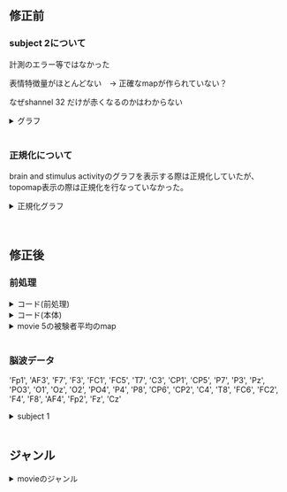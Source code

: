 
## 修正前

### subject 2について

計測のエラー等ではなかった　　

表情特徴量がほとんどない　→  正確なmapが作られていない？　　

なぜshannel 32 だけが赤くなるのかはわからない　　

<details><summary>グラフ</summary>
   
 <br> 
 
movie 14 - feature - subject 2  　　

<img width="900" alt="スクリーンショット 2024-03-05 10 18 33" src="https://github.com/am-da/mTRF/assets/112613519/e416b911-3933-40b0-97c1-fa5d6e3aec09">
<img width="800" alt="スクリーンショット 2024-03-05 10 18 22" src="https://github.com/am-da/mTRF/assets/112613519/97ee550f-6afe-49de-8291-eb1a71c9d191">  
</details>
  
 <br>  



### 正規化について

brain and stimulus activityのグラフを表示する際は正規化していたが、topomap表示の際は正規化を行なっていなかった。

<details><summary>正規化グラフ</summary>
<img width="855" alt="スクリーンショット 2024-03-05 10 32 44" src="https://github.com/am-da/mTRF/assets/112613519/8750cfe7-4a12-491e-9747-d2bd940a331c">
</details>
  
 <br> 


 <br> 



## 修正後

### 前処理

<details><summary>コード(前処理)</summary>
   
```python
import mne

data_nums = range(1, 23)

for data_num in data_nums:
    print(data_num)
    raw = mne.io.read_raw_bdf(f'/Users/ami/PycharmProjects/UCSD_pycharm/UCSD/DEAP_data/data_original/s{data_num:02d}.bdf', preload=True)
    brain_channels = list(range(0, 32))
    raw_brain = raw.copy().pick_channels([raw.ch_names[i] for i in brain_channels])
    raw_brain.filter(1, 50, fir_design='firwin')
    raw_brain.resample(128)
    raw_brain.set_eeg_reference('average', projection=True)
    raw_brain.apply_proj()
    output_path = f'/Users/ami/PycharmProjects/UCSD_pycharm/UCSD/prepro_{data_num:02d}.fif'  # 保存先のファイルパスを指定
    raw_brain.save(output_path, overwrite=True)  # ファイルを上書き保存

```
</details>

<details><summary>コード(本体)</summary>
   
```python

import numpy as np
import matplotlib.pyplot as plt
import mne
from mne.decoding import ReceptiveField
from sklearn.model_selection import KFold
import pandas as pd

start_times_df = f"/Users/ami/PycharmProjects/UCSD_pycharm/UCSD/time_list.csv"
start_times = pd.read_csv(start_times_df)

movie_numbers = range(1, 4) # 動画の番号 (1~40)
feature_numbers = range(1, 3) # 特徴量17
subject_numbers = range(1, 22) # 被験者数22人

for movie_number in movie_numbers:
    for feature_number in feature_numbers:
        all_raw_data = np.zeros((32, 7681))
        all_face_data = np.zeros(3000)
        for subject_number in subject_numbers:
            start_time = start_times.iloc[movie_number-1, subject_number] # 「注意」movienumber-1　は固定
            eeg_path = f"/Users/ami/PycharmProjects/UCSD_pycharm/UCSD/prepro_{subject_number:02d}.fif"
            face_path = f"/Users/ami/PycharmProjects/UCSD_pycharm/UCSD/result_mix/{subject_number}/out_extract_{subject_number:02d}/extracted_data{subject_number:02d}_{movie_number:02d}.csv"
            raw = mne.io.read_raw_fif(eeg_path, preload=True) #EEGデータの読み込み
            sfreq = raw.info['sfreq']  # サンプリング周波数を取得
            print("sfreq : ", sfreq)
            n_channels = len(raw.ch_names) # 変更！
            # decim = 2  # (任意の変数)
            # sfreq /= decim
            face_data = pd.read_csv(face_path) #faceデータ読み込み
            face = face_data.iloc[:, feature_number].values #指定された列のfaceデータを読み込む(1から17)
            # face = mne.filter.resample(face.astype(float), down=decim, npad="auto") #faceデータのダウンサンプリング
            # raw = raw.copy().resample(sfreq)  # RawArrayをコピーしてリサンプル
            end_time = start_time + 60
            raw.crop(tmin=start_time, tmax=end_time)  # 指定した時間帯のデータを抽出
            # info インスタンスは、MNE-Pythonで使用されるデータに関する情報を保持するためのオブジェクト
            info = mne.create_info(raw.ch_names, sfreq, "eeg") #変更 !
            data = raw.get_data()  # EEGデータを取得
            # data = data[:-1, :]  # 32チャンネル目を除外 変更　！
            print(data.shape)
            all_raw_data += data
            all_face_data += face
        average_raw_data = all_raw_data / 22
        average_face_data = all_face_data / 22
        raw = mne.io.RawArray(average_raw_data, info)  # データ(n_channels, n_times)とinfo(channel名など)を合わせて新しいRawArrayを作成
        face = average_face_data


        tmin, tmax = -0.5, 0.5 # 考慮する遅延時間の範囲を設定
        # ReceptiveField クラスのインスタンスを作成。時間遅れ脳波相関解析を実行するためのもの。
        # 与えられた時間範囲、サンプリング周波数、特徴量の名前、評価値の推定量、スコアリング方法などを指定
        rf = ReceptiveField(tmin, tmax, sfreq, feature_names=["envelope"], estimator=1.0, scoring="corrcoef")
        n_delays = int((tmax - tmin) * sfreq) + 2 # 時間遅れの数を計算
        n_splits = 3 # 交差検証のための分割数を設定し、KFoldクラスを初期化
        cv = KFold(n_splits)
        face = face.T # モデル用にデータを準備。faceデータを転置し
        Y, _ = raw[:] # モデルの出力データ(EEG)Yを取得。
        Y = Y.T

        # faceとEEGの間の線形関係を評価するために、モデルを学習させる
        # スプリットごとにモデルを適合させ、予測/テストを繰り返す
        coefs = np.zeros((n_splits, n_channels, n_delays))  # 係数：モデルが予測を行う際に各遅延がどれだけの重要性を持つか
        scores = np.zeros((n_splits, n_channels))  # 相関係数

        for ii, (train, test) in enumerate(cv.split(face)):
            print("split %s / %s" % (ii + 1, n_splits))
            print("face.shape", face[train].shape)  # faceは元々1次元
            X_train = face[train][:, np.newaxis]  # 多くの機械学習モデルが二次元の入力を想定しているため、元の配列に新しい軸を追加
            rf.fit(X_train, Y[train])
            X_test = face[test][:, np.newaxis]
            scores[ii] = rf.score(X_test, Y[test]) # スコアを保存
            coefs2 = np.zeros((n_splits, n_channels, n_delays-1))
            coefs2[ii] = rf.coef_[:, 0, :]  # モデルの係数を保存
        times = np.linspace(tmin, tmax, n_delays-1) # 遅延のタイミングを計算。np.linspace()は、指定された範囲内で等間隔の数値を生成

        # 交差検証スプリットごとのスコアと係数を平均化 coefは係数、scoreは相関係数
        mean_coefs = coefs2.mean(axis=0)
        mean_scores = scores.mean(axis=0)

        # 各遅延時間に対する処理を行う
        positive_sums = []
        positive_counts = []

        # mean_coefs のデータを元に処理を行う
        # mean_coefs が 32x65 の2次元配列として与えられていると仮定
        # 各遅延時間に対してループを行います
        for i in range(mean_coefs.shape[1]):
            # 各遅延時間における正の値のみを抽出して合計します
            positive_sum = np.sum(mean_coefs[:, i][mean_coefs[:, i] > 0])
            positive_sums.append(positive_sum)
            # 各遅延時間における正の値の個数を数えます
            positive_count = np.sum(mean_coefs[:, i] > 0)
            positive_counts.append(positive_count)
        # 正の値の平均を計算します
        positive_means = [positive_sum / positive_count if positive_count > 0 else 0 for positive_sum, positive_count in zip(positive_sums, positive_counts)]
        # 最も正の平均値が大きい遅延時間を見つけます
        max_positive_mean_index = np.argmax(positive_means)
        max_positive_mean_delay = times[max_positive_mean_index]
        #max_positive_mean_delay = 0.28
        # 結果を出力します
        print("Delay time with maximum positive mean:", max_positive_mean_delay)


        # 平均予測スコアをプロット
        #fig, ax = plt.subplots() # 新しい図と軸を作成
        ix_chs = np.arange(n_channels) # チャンネルのインデックスを作成
        #ax.plot(ix_chs, mean_scores) # 平均予測スコアをプロット
        #ax.set(title="Mean prediction score", xlabel="Channel", ylabel="Score ($r$)")


        #ヒートマップ
        time_plot = max_positive_mean_delay  # 特定の時間をハイライト
        fig, ax = plt.subplots(figsize=(4, 8)) #  新しい図と軸を作成
        max_coef = mean_coefs.max()
        # 係数のヒートマップを描画
        ax.pcolormesh(
            times,
            ix_chs,
            mean_coefs,
            cmap="RdBu_r",
            vmin=-max_coef,
            vmax=max_coef,
            shading="gouraud",
        )
        ax.axvline(time_plot, ls="--", color="k", lw=2) # 特定の時間を縦線でハイライト

        # 軸のラベルとタイトルを設定し
        ax.set(
            xlabel="Delay (s)",
            ylabel="Channel",
            title="Mean Model\nCoefficients",
            xlim=times[[0, -1]],
            ylim=[len(ix_chs) - 1, 0],
            xticks=np.arange(tmin, tmax + 0.2, 0.2),
        )

        plt.setp(ax.get_xticklabels(), rotation=45)
        plt.tight_layout()
        plt.savefig(f"/Users/ami/PycharmProjects/UCSD_pycharm/UCSD/0306/heatmap_{movie_number}_{feature_number}.png")

        # topomap
        # 'times' 配列内で 'time_plot' に最も近い時間を探し、そのインデックスを 'ix_plot' に格納
        ix_plot = np.argmin(np.abs(time_plot - times))
        fig, ax = plt.subplots() # 新しい図と軸を作成
        # "biosemi32" テンプレートを使用して Montage オブジェクト 'easycap_montage' を作成
        easycap_montage = mne.channels.make_standard_montage("biosemi32")
        # チャンネル名、サンプリング周波数、チャンネルタイプを指定して空の 'info' オブジェクトを作成
        info = mne.create_info(ch_names=easycap_montage.ch_names, sfreq=128, ch_types='eeg')  # 変更　！
        info.set_montage(easycap_montage)

        # モデル係数のトポグラフィを描画
        mne.viz.plot_topomap(mean_coefs[:, ix_plot], pos=info, axes=ax, show=False, vlim=(-max_coef, max_coef))
        ax.set(title="Topomap of model coefficients\nfor delay %s" % ix_plot)
        plt.tight_layout()
        plt.savefig(f"/Users/ami/PycharmProjects/UCSD_pycharm/UCSD/0306/topomap_{movie_number}_{feature_number}.png")

```
</details>

<details><summary>movie 5の被験者平均のmap</summary>
   
修正前　　
   
   <img width="982" alt="スクリーンショット 2024-03-05 14 38 09" src="https://github.com/am-da/mTRF/assets/112613519/d612807b-9572-4938-bc35-f7dc8aa1ccea">

 <br> 



修正後 

<img width="828" alt="スクリーンショット 2024-03-05 14 38 34" src="https://github.com/am-da/mTRF/assets/112613519/14bb18f8-bc4b-422c-956b-500a7ecf72ff">
</details>

 <br> 
 
### 脳波データ
'Fp1', 'AF3', 'F7', 'F3', 'FC1', 'FC5', 'T7', 'C3', 'CP1', 'CP5', 'P7', 'P3', 'Pz', 'PO3', 'O1', 'Oz', 'O2', 'PO4', 'P4', 'P8', 'CP6', 'CP2', 'C4', 'T8', 'FC6', 'FC2', 'F4', 'F8', 'AF4', 'Fp2', 'Fz', 'Cz'

<details><summary>subject 1</summary>

CP2, C4, FC2, Czがノイズあり？！

### movie 1  
<img width="1000" alt="スクリーンショット 2024-03-05 13 37 36" src="https://github.com/am-da/mTRF/assets/112613519/e03c342c-abda-4ec1-b6ff-c4bcf727c3bf">
 <br> 

### movie 3
<img width="1000" alt="スクリーンショット 2024-03-05 13 59 35" src="https://github.com/am-da/mTRF/assets/112613519/eb143e39-3435-4751-868b-5c84322cb568">
 <br> 

### movie 4  
<img width="1000" alt="スクリーンショット 2024-03-05 13 43 20" src="https://github.com/am-da/mTRF/assets/112613519/e575248c-a096-4fe0-a96d-e8b5e067a23d">
<img width="1000" alt="スクリーンショット 2024-03-05 13 56 35" src="https://github.com/am-da/mTRF/assets/112613519/424818f6-5326-4647-b387-af2741b52aca">
 <br> 

### movie 5  
<img width="1000" alt="スクリーンショット 2024-03-05 13 54 46" src="https://github.com/am-da/mTRF/assets/112613519/ecf810dd-48d0-47d9-8ff8-2a8972321531">
 <br> 

### movie 9
<img width="1066" alt="スクリーンショット 2024-03-06 4 33 16" src="https://github.com/am-da/mTRF/assets/112613519/b2ee54d9-a1df-400e-9118-46aaa920d405">
 <br> 

### movie 10
若干ノイズあり？
<img width="1080" alt="スクリーンショット 2024-03-06 4 36 35" src="https://github.com/am-da/mTRF/assets/112613519/a363a75f-a686-4e02-8188-81efd4a5f4fc">
 <br> 

### movie 17
 <img width="1070" alt="スクリーンショット 2024-03-06 4 44 10" src="https://github.com/am-da/mTRF/assets/112613519/a58638f1-b685-44a2-a632-0205236b35a9">
 <br> 

### movie 19
<img width="1087" alt="スクリーンショット 2024-03-06 4 47 04" src="https://github.com/am-da/mTRF/assets/112613519/c1bd7b3f-5dd4-4768-b10c-4fb48c0cc900">
<img width="1074" alt="スクリーンショット 2024-03-06 4 47 32" src="https://github.com/am-da/mTRF/assets/112613519/00fc83a3-8ab5-4e8e-9802-2560b8496c20">
 <br> 
 
### movie 20
<img width="1085" alt="スクリーンショット 2024-03-06 4 49 13" src="https://github.com/am-da/mTRF/assets/112613519/906df10b-32a0-427e-8c7e-d46d15fa4697">
 <br> 

### movie 21
<img width="1068" alt="スクリーンショット 2024-03-06 4 50 24" src="https://github.com/am-da/mTRF/assets/112613519/fd9c32d0-1d02-4ea9-9840-3607a52e38a1">
<img width="1074" alt="スクリーンショット 2024-03-06 4 51 07" src="https://github.com/am-da/mTRF/assets/112613519/7ad6c7dc-0a3c-4f0b-bc22-2436e6a4f72d">
 <br> 

### movie 22
<img width="1068" alt="スクリーンショット 2024-03-06 4 52 24" src="https://github.com/am-da/mTRF/assets/112613519/f96ca742-6bbe-42cc-9d31-e83e430594f6">
<img width="1058" alt="スクリーンショット 2024-03-06 4 52 49" src="https://github.com/am-da/mTRF/assets/112613519/12afa2b2-ac05-49ac-86b0-03d66dda4aae">

### movie 23
<img width="1071" alt="スクリーンショット 2024-03-06 4 54 07" src="https://github.com/am-da/mTRF/assets/112613519/e3649571-bd05-4138-9978-7572f007c435">

### movie 29
<img width="1077" alt="スクリーンショット 2024-03-06 4 59 50" src="https://github.com/am-da/mTRF/assets/112613519/96d9f4f3-be08-4171-a2bf-f6b1b21a4550">

</details>



 <br> 

## ジャンル

<details><summary>movieのジャンル</summary>
  
last fmの感情タグを反映。それ以外は空白。  

| subject | last.fm tag |
|:---:|:---:|
| 1 | fun |
| 2 | exciting |
| 3 | joy |
| 11 | happy |
| 12 | cheerful |
| 13 | love |
| 14 | happy |
| 15 | lovely |
| 16 | sentimental |
| 22 | sentimental |
| 23 | melancholy |
| 24 | sad |
| 25 | depressing |
| 26 | mellow |
| 31 | terrible |
| 32 | shock |
| 33 | hate |

</details>










